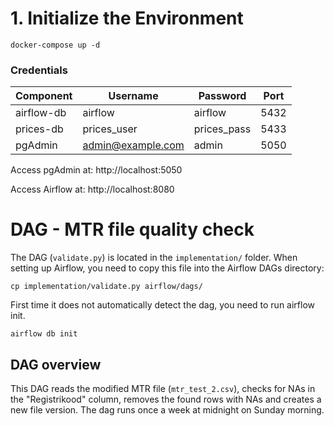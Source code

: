 # 1. Initialize the Environment

```shell
docker-compose up -d
```

### Credentials

| Component  | Username           | Password     | Port  |
|------------|--------------------|--------------|-------|
| airflow-db | airflow            | airflow      | 5432  |
| prices-db  | prices_user        | prices_pass  | 5433  |
| pgAdmin    | admin@example.com  | admin        | 5050  |

Access pgAdmin at:
http://localhost:5050

Access Airflow at:
http://localhost:8080


# DAG - MTR file quality check

The DAG (`validate.py`) is located in the `implementation/` folder. When setting up Airflow, you need to copy this file into the Airflow DAGs directory:

`cp implementation/validate.py airflow/dags/`

First time it does not automatically detect the dag, you need to run airflow init.

`airflow db init`


## DAG overview

This DAG reads the modified MTR file (`mtr_test_2.csv`), checks for NAs in the "Registrikood" column, removes the found rows with NAs and creates a new file version. The dag runs once a week at midnight on Sunday morning.
